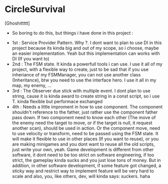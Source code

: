 # CircleSurvival
[Ghoshittttt]

- So boring to do this, but things i have done in this project :
+ 1st : Service Provider Pattern. Why ?. I dont want to plan to use DI in this project because its kinda big and out of my scope, so i choose, maybe an easier implementation. Yeah but this implementation can works with DI (If you want to)
+ 2nd : The FSM state. It kinda a powerfull tools i can use. I use it all of my project, with a flexible way to create, just to be sad that if you use inheriance of my FSMManager, you can not use another class (Inheritance), btw you need to use the interface hero. I use it all in my map, my enemy, ...
+ 3rd : The Observer due stick with multiple event. I dont plan to use string, cause it is kinda award to create string in a const script, so i use T. kinda flexible but performace exchanged
+ 4th : Needs a little improment in how to use component. The component shouldn't reference to the father, just rather use the component father pass down. If two component need to know each other (The move of the enemy need the target to move, or if the target is null, it request another scan), should be used in action. Or the component move, need to use velocity or transform, need to be passed using the FSM state. It will make it flexible to use in other places (If you want to reuse), or you are making minigames and you dont want to reuse all the old scripts, just write your own, yeah. Game development is different from other software, it dont need to be too strict on software engineering, if too strict, the gameplay kinda sucks and you just lose tons of money. But in addition, in other software development, if some feature got changed, a sticky way and restrict way to implement feature will be very hard to scale and also, you, like others, dev, will kinda says: suckers. haha

